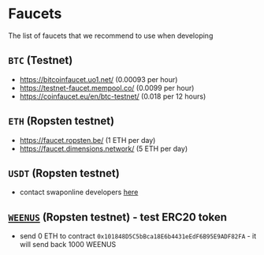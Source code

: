 # Faucets

The list of faucets that we recommend to use when developing


## `BTC` (Testnet)
 - https://bitcoinfaucet.uo1.net/ (0.00093 per hour)
 - https://testnet-faucet.mempool.co/ (0.0099 per hour)
 - https://coinfaucet.eu/en/btc-testnet/ (0.018 per 12 hours)

## `ETH` (Ropsten testnet)
- https://faucet.ropsten.be/ (1 ETH per day)
- https://faucet.dimensions.network/ (5 ETH per day)

## `USDT` (Ropsten testnet)
 - contact swaponline developers [here](https://t.me/swaponlinebot)

## [`WEENUS`](https://github.com/bokkypoobah/WeenusTokenFaucet) (Ropsten testnet) - test ERC20 token
- send 0 ETH to contract `0x101848D5C5bBca18E6b4431eEdF6B95E9ADF82FA` - it will send back 1000 WEENUS
